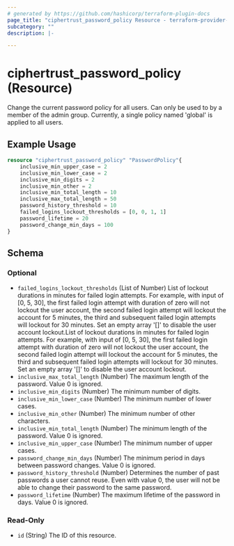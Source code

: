 ```yaml
---
# generated by https://github.com/hashicorp/terraform-plugin-docs
page_title: "ciphertrust_password_policy Resource - terraform-provider-ciphertrust"
subcategory: ""
description: |-

---
```


# ciphertrust_password_policy (Resource)
Change the current password policy for all users. Can only be used to by a member of the admin group. Currently, a single policy named 'global' is applied to all users.


## Example Usage

```terraform
resource "ciphertrust_password_policy" "PasswordPolicy"{
	inclusive_min_upper_case = 2 
	inclusive_min_lower_case = 2 
	inclusive_min_digits = 2 
	inclusive_min_other = 2 
	inclusive_min_total_length = 10
	inclusive_max_total_length = 50 
	password_history_threshold = 10 
	failed_logins_lockout_thresholds = [0, 0, 1, 1]
	password_lifetime = 20
	password_change_min_days = 100
}
```

<!-- schema generated by tfplugindocs -->
## Schema

### Optional

- `failed_logins_lockout_thresholds` (List of Number) List of lockout durations in minutes for failed login attempts. For example, with input of [0, 5, 30], the first failed login attempt with duration of zero will not lockout the user account, the second failed login attempt will lockout the account for 5 minutes, the third and subsequent failed login attempts will lockout for 30 minutes. Set an empty array '[]' to disable the user account lockout.List of lockout durations in minutes for failed login attempts. For example, with input of [0, 5, 30], the first failed login attempt with duration of zero will not lockout the user account, the second failed login attempt will lockout the account for 5 minutes, the third and subsequent failed login attempts will lockout for 30 minutes. Set an empty array '[]' to disable the user account lockout.
- `inclusive_max_total_length` (Number) The maximum length of the password. Value 0 is ignored.
- `inclusive_min_digits` (Number) The minimum number of digits.
- `inclusive_min_lower_case` (Number) The minimum number of lower cases.
- `inclusive_min_other` (Number) The minimum number of other characters.
- `inclusive_min_total_length` (Number) The minimum length of the password. Value 0 is ignored.
- `inclusive_min_upper_case` (Number) The minimum number of upper cases.
- `password_change_min_days` (Number) The minimum period in days between password changes. Value 0 is ignored.
- `password_history_threshold` (Number) Determines the number of past passwords a user cannot reuse. Even with value 0, the user will not be able to change their password to the same password.
- `password_lifetime` (Number) The maximum lifetime of the password in days. Value 0 is ignored.

### Read-Only

- `id` (String) The ID of this resource.


